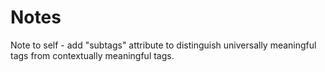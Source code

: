 # Notes

Note to self - add "subtags" attribute to distinguish universally meaningful tags from contextually meaningful tags.